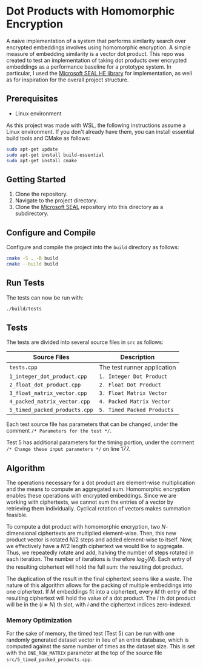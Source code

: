 # Dot Products with Homomorphic Encryption

A naive implementation of a system that performs similarity search over encrypted embeddings involves using homomorphic encryption. 
A simple measure of embedding similarity is a vector dot product. 
This repo was created to test an implementation of taking dot products over encrypted embeddings as a performance baseline for a prototype system. 
In particular, I used the [Microsoft SEAL HE library](https://github.com/microsoft/SEAL) for implementation, as well as for inspiration for the overall project structure. 

## Prerequisites

- Linux environment

As this project was made with WSL, the following instructions assume a Linux environment. 
If you don't already have them, you can install essential build tools and CMake as follows: 
```bash
sudo apt-get update
sudo apt-get install build-essential
sudo apt-get install cmake
```

## Getting Started

1. Clone the repository.
2. Navigate to the project directory.
3. Clone the [Microsoft SEAL](https://github.com/microsoft/SEAL) repository into this directory as a subdirectory.

## Configure and Compile

Configure and compile the project into the `build` directory as follows: 
```bash
cmake -S . -B build
cmake --build build
```

## Run Tests

The tests can now be run with: 
```bash
./build/tests
```

## Tests

The tests are divided into several source files in `src` as follows: 

| Source Files                 | Description                  |
|------------------------------|------------------------------|
| `tests.cpp`                  | The test runner application  |
| `1_integer_dot_product.cpp`  | `1. Integer Dot Product`     |
| `2_float_dot_product.cpp`    | `2. Float Dot Product`       |
| `3_float_matrix_vector.cpp`  | `3. Float Matrix Vector`     |
| `4_packed_matrix_vector.cpp` | `4. Packed Matrix Vector`    |
| `5_timed_packed_products.cpp`| `5. Timed Packed Products`   |

Each test source file has parameters that can be changed, under the comment `/* Parameters for the test */`. 

Test 5 has additional parameters for the timing portion, under the comment `/* Change these input parameters */` on line 177. 

## Algorithm

The operations necessary for a dot product are element-wise multiplication and the means to compute an aggregated sum. 
Homomorphic encryption enables these operations with encrypted embeddings. 
Since we are working with ciphertexts, we cannot sum the entries of a vector by retrieving them individually. 
Cyclical rotation of vectors makes summation feasible.

To compute a dot product with homomorphic encryption, two $N$-dimensional ciphertexts are multiplied element-wise. 
Then, this new product vector is rotated $N/2$ steps and added element-wise to itself. 
Now, we effectively have a $N/2$ length ciphertext we would like to aggregate.
Thus, we repeatedly rotate and add, halving the number of steps rotated in each iteration. 
The number of iterations is therefore $log_2(N)$. 
Each entry of the resulting ciphertext will hold the full sum: the resulting dot product.

The duplication of the result in the final ciphertext seems like a waste. 
The nature of this algorithm allows for the packing of multiple embeddings into one ciphertext. 
If $M$ embeddings fit into a ciphertext, every $M$ th entry of the resulting ciphertext will hold the value of a dot product. 
The $i$ th dot product will be in the $(i ∗ N)$ th slot, with $i$ and the ciphertext indices zero-indexed.

### Memory Optimization

For the sake of memory, the timed test (Test 5) can be run with one randomly generated dataset vector in lieu of an entire database, which is computed against the same number of times as the dataset size. 
This is set with the `ONE_ROW_MATRIX` parameter at the top of the source file `src/5_timed_packed_products.cpp`. 
